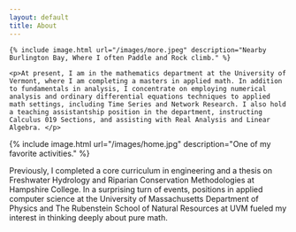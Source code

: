 ```yaml
---
layout: default
title: About
---
```

<div class="about">
    
    {% include image.html url="/images/more.jpeg" description="Nearby Burlington Bay, Where I often Paddle and Rock climb." %}
    
    <p>At present, I am in the mathematics department at the University of Vermont, where I am completing a masters in applied math. In addition to fundamentals in analysis, I concentrate on employing numerical analysis and ordinary differential equations techniques to applied math settings, including Time Series and Network Research. I also hold a teaching assistantship position in the department, instructing Calculus 019 Sections, and assisting with Real Analysis and Linear Algebra. </p> 
   

{% include image.html url="/images/home.jpg" description="One of my favorite activities." %}


<p markdown="1">Previously, I completed a core curriculum in engineering and a thesis on Freshwater Hydrology and Riparian Conservation Methodologies at Hampshire College. In a surprising turn of events, positions in applied computer science at the University of Massachusetts Department of Physics and The Rubenstein School of Natural Resources at UVM fueled my interest in thinking deeply about pure math.   
</p>
